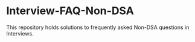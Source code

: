 # Interview-FAQ-Non-DSA
This repository holds solutions to frequently asked Non-DSA questions in Interviews.
